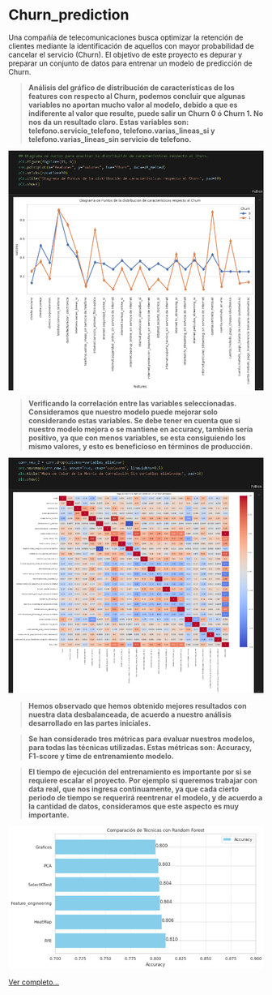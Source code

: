 # Churn_prediction
Una compañía de telecomunicaciones busca optimizar la retención de clientes mediante la identificación de aquellos con mayor probabilidad de cancelar el servicio (Churn). El objetivo de este proyecto es depurar y preparar un conjunto de datos para entrenar un modelo de predicción de Churn.


> **Análisis del gráfico de distribución de características de los features con respecto al Churn, podemos concluir que algunas variables no aportan mucho valor al modelo, debido a que es indiferente al valor que resulte, puede salir un Churn 0 ó Churn 1. No nos da un resultado claro. Estas variables son: telefono.servicio_telefono, telefono.varias_lineas_si y telefono.varias_lineas_sin servicio de telefono.**

![](https://github.com/juanmijael-salazar/Churn_prediction/blob/main/images/Captura%20de%20pantalla%202025-01-05%20200752.png)


> **Verificando la correlación entre las variables seleccionadas. Consideramos que nuestro modelo puede mejorar solo considerando estas variables. Se debe tener en cuenta que si nuestro modelo mejora o se mantiene en accuracy, también sería positivo, ya que con menos variables, se esta consiguiendo los mismo valores, y esto es beneficioso en términos de producción.**

![](https://github.com/juanmijael-salazar/Churn_prediction/blob/main/images/Captura%20de%20pantalla%202025-01-05%20200907.png)


>**Hemos observado que hemos obtenido mejores resultados con nuestra data desbalanceada, de acuerdo a nuestro análisis desarrollado en las partes iniciales.**

>**Se han considerado tres métricas para evaluar nuestros modelos, para todas las técnicas utilizadas. Estas métricas son: Accuracy, F1-score y time de entrenamiento modelo.**

>**El tiempo de ejecución del entrenamiento es importante por si se requiere escalar el proyecto. Por ejemplo si queremos trabajar con data real, que nos ingresa continuamente, ya que cada cierto periodo de tiempo se requerirá reentrenar el modelo, y de acuerdo a la cantidad de datos, consideramos que este aspecto es muy importante.**

![](https://github.com/juanmijael-salazar/Churn_prediction/blob/main/images/Captura%20de%20pantalla%202025-01-05%20201026.png)


[Ver completo...](https://github.com/juanmijael-salazar/Churn_prediction/blob/main/Churn_Conclusiones.ipynb)
